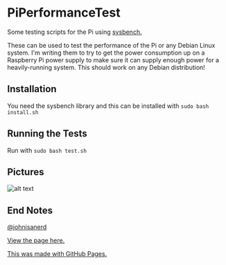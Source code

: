 # PiPerformanceTest

Some testing scripts for the Pi using [sysbench.](https://github.com/akopytov/sysbench)

These can be used to test the performance of the Pi or any Debian Linux system.  I'm writing them to try to get the power consumption up on a Raspberry Pi power supply to make sure it can supply enough power for a heavily-running system.  This should work on any Debian distribution!

## Installation

You need the sysbench library and this can be installed with `sudo bash install.sh`

## Running the Tests

Run with `sudo bash test.sh`

## Pictures

![alt text](https://i.imgur.com/095yz0p.jpg "The Raspberry Pi")

## End Notes

[@johnisanerd](https://github.com/johnisanerd/)

[View the page here.](https://johnisanerd.github.io/PiPerformanceTest/)

[This was made with GitHub Pages.](https://pages.github.com/)
